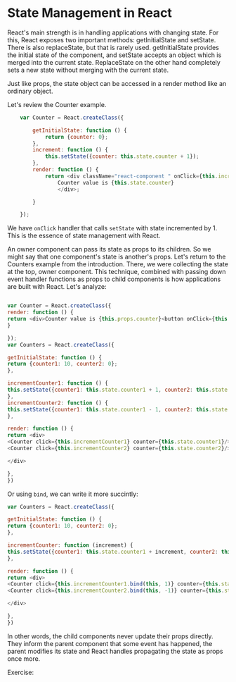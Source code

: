 # State Management in React

React's main strength is in handling applications with changing state. For this, React exposes two important methods: getInitialState and setState. There is also replaceState, but that is rarely used. getInitialState provides the initial state of the component, and setState accepts an object which is merged into the current state. ReplaceState on the other hand completely sets a new state without merging with the current state.

Just like props, the state object can be accessed in a render method like an ordinary object.

Let's review the Counter example.

```js
    var Counter = React.createClass({

        getInitialState: function () {
            return {counter: 0};
        },
        increment: function () {
            this.setState({counter: this.state.counter + 1});
        },
        render: function () {
            return <div className="react-component " onClick={this.increment}>
                Counter value is {this.state.counter}
                </div>;

        }

    });
```

We have `onClick` handler that calls `setState` with state incremented by 1. This is the essence of state management with React.

An owner component can pass its state as props to its children. So we might say that one component's state is another's props.
Let's return to the Counters example from the introduction. There, we were collecting the state at the top, owner component. This technique, combined with passing down event handler functions as props to child components is how applications are built with React. Let's analyze:

```js

var Counter = React.createClass({
render: function () {
return <div>Counter value is {this.props.counter}<button onClick={this.props.click}>Increment</button></div>
}

});
var Counters = React.createClass({

getInitialState: function () {
return {counter1: 10, counter2: 0};
},

incrementCounter1: function () {
this.setState({counter1: this.state.counter1 + 1, counter2: this.state.counter2 - 1})
},
incrementCounter2: function () {
this.setState({counter1: this.state.counter1 - 1, counter2: this.state.counter2 + 1})
},

render: function () {
return <div>
<Counter click={this.incrementCounter1} counter={this.state.counter1}/>
<Counter click={this.incrementCounter2} counter={this.state.counter2}/>

</div>

},
})
```

Or using `bind`, we can write it more succintly:
```js
var Counters = React.createClass({

getInitialState: function () {
return {counter1: 10, counter2: 0};
},

incrementCounter: function (increment) {
this.setState({counter1: this.state.counter1 + increment, counter2: this.state.counter2 - increment})
},

render: function () {
return <div>
<Counter click={this.incrementCounter1.bind(this, 1)} counter={this.state.counter1}/>
<Counter click={this.incrementCounter2.bind(this, -1)} counter={this.state.counter2}/>

</div>

},
})
```


In other words, the child components never update their props directly. They inform the parent component that some event has happened, the parent modifies its state and React handles propagating the state as props once more.

Exercise:
